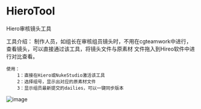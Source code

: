 # HieroTool
Hiero审核镜头工具

工具介绍：
    制作人员，如组长在审核组员镜头时，不用在cgteamwork中进行，查看镜头，可以直接通过该工具，将镜头文件与原素材
文件拖入到Hireo软件中进行对比查看。

    使用：
        1：直接在Hiero或NukeStudio激活该工具
        2：选择组号，显示出对应的原素材文件
        3：显示组员最新提交的dailies，可以一键同步版本
![image](https://github.com/WangTianX/HieroTool/blob/master/image/_20190611001141.png)

